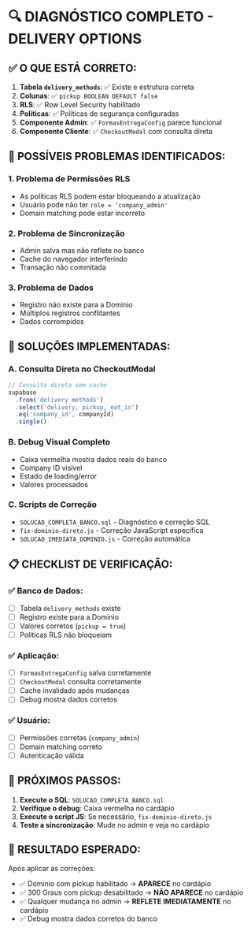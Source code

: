# 🔍 DIAGNÓSTICO COMPLETO - DELIVERY OPTIONS

## ✅ **O QUE ESTÁ CORRETO:**

1. **Tabela `delivery_methods`**: ✅ Existe e estrutura correta
2. **Colunas**: ✅ `pickup BOOLEAN DEFAULT false`
3. **RLS**: ✅ Row Level Security habilitado
4. **Políticas**: ✅ Políticas de segurança configuradas
5. **Componente Admin**: ✅ `FormasEntregaConfig` parece funcional
6. **Componente Cliente**: ✅ `CheckoutModal` com consulta direta

## 🚨 **POSSÍVEIS PROBLEMAS IDENTIFICADOS:**

### 1. **Problema de Permissões RLS**
- As políticas RLS podem estar bloqueando a atualização
- Usuário pode não ter `role = 'company_admin'`
- Domain matching pode estar incorreto

### 2. **Problema de Sincronização**
- Admin salva mas não reflete no banco
- Cache do navegador interferindo
- Transação não commitada

### 3. **Problema de Dados**
- Registro não existe para a Dominio
- Múltiplos registros conflitantes
- Dados corrompidos

## 🔧 **SOLUÇÕES IMPLEMENTADAS:**

### A. **Consulta Direta no CheckoutModal**
```typescript
// Consulta direta sem cache
supabase
  .from('delivery_methods')
  .select('delivery, pickup, eat_in')
  .eq('company_id', companyId)
  .single()
```

### B. **Debug Visual Completo**
- Caixa vermelha mostra dados reais do banco
- Company ID visível
- Estado de loading/error
- Valores processados

### C. **Scripts de Correção**
- `SOLUCAO_COMPLETA_BANCO.sql` - Diagnóstico e correção SQL
- `fix-dominio-direto.js` - Correção JavaScript específica
- `SOLUCAO_IMEDIATA_DOMINIO.js` - Correção automática

## 📋 **CHECKLIST DE VERIFICAÇÃO:**

### ✅ **Banco de Dados:**
- [ ] Tabela `delivery_methods` existe
- [ ] Registro existe para a Dominio
- [ ] Valores corretos (`pickup = true`)
- [ ] Políticas RLS não bloqueiam

### ✅ **Aplicação:**
- [ ] `FormasEntregaConfig` salva corretamente
- [ ] `CheckoutModal` consulta corretamente
- [ ] Cache invalidado após mudanças
- [ ] Debug mostra dados corretos

### ✅ **Usuário:**
- [ ] Permissões corretas (`company_admin`)
- [ ] Domain matching correto
- [ ] Autenticação válida

## 🎯 **PRÓXIMOS PASSOS:**

1. **Execute o SQL**: `SOLUCAO_COMPLETA_BANCO.sql`
2. **Verifique o debug**: Caixa vermelha no cardápio
3. **Execute o script JS**: Se necessário, `fix-dominio-direto.js`
4. **Teste a sincronização**: Mude no admin e veja no cardápio

## 🚀 **RESULTADO ESPERADO:**

Após aplicar as correções:
- ✅ Dominio com pickup habilitado → **APARECE** no cardápio
- ✅ 300 Graus com pickup desabilitado → **NÃO APARECE** no cardápio
- ✅ Qualquer mudança no admin → **REFLETE IMEDIATAMENTE** no cardápio
- ✅ Debug mostra dados corretos do banco